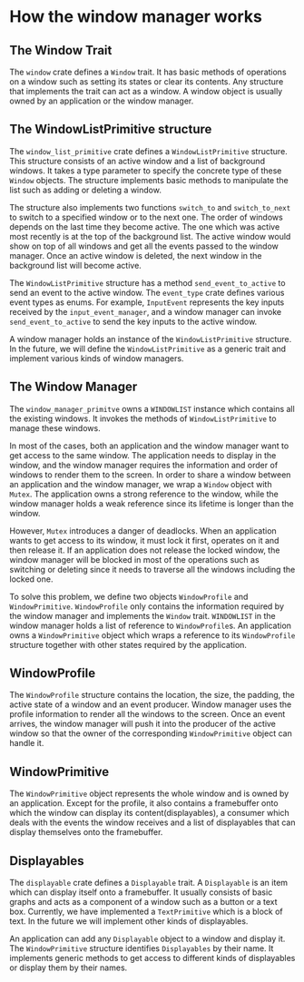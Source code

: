 # How the window manager works

## The Window Trait

The `window` crate defines a `Window` trait. It has basic methods of operations on a window such as setting its states or clear its contents. Any structure that implements the trait can act as a window. A window object is usually owned by an application or the window manager.

## The WindowListPrimitive structure

The `window_list_primitive` crate defines a `WindowListPrimitive` structure. This structure consists of an active window and a list of background windows. It takes a type parameter to specify the concrete type of these `Window` objects. The structure implements basic methods to manipulate the list such as adding or deleting a window. 

The structure also implements two functions `switch_to` and `switch_to_next` to switch to a specified window or to the next one. The order of windows depends on the last time they become active. The one which was active most recently is at the top of the background list. The active window would show on top of all windows and get all the events passed to the window manager. Once an active window is deleted, the next window in the background list will become active.

The `WindowListPrimitive` structure has a method `send_event_to_active` to send an event to the active window. The `event_type` crate defines various event types as enums. For example, `InputEvent` represents the key inputs received by the `input_event_manager`, and a window manager can invoke `send_event_to_active` to send the key inputs to the active window.

A window manager holds an instance of the `WindowListPrimitive` structure. In the future, we will define the `WindowListPrimitive` as a generic trait and implement various kinds of window managers.

## The Window Manager

The `window_manager_primitve` owns a `WINDOWLIST` instance which contains all the existing windows. It invokes the methods of `WindowListPrimitive` to manage these windows.

In most of the cases, both an application and the window manager want to get access to the same window. The application needs to display in the window, and the window manager requires the information and order of windows to render them to the screen. In order to share a window between an application and the window manager, we wrap a `Window` object with `Mutex`. The application owns a strong reference to the window, while the window manager holds a weak reference since its lifetime is longer than the window.

However, `Mutex` introduces a danger of deadlocks. When an application wants to get access to its window, it must lock it first, operates on it and then release it. If an application does not release the locked window, the window manager will be blocked in most of the operations such as switching or deleting since it needs to traverse all the windows including the locked one. 

To solve this problem, we define two objects `WindowProfile` and `WindowPrimitive`. `WindowProfile` only contains the information required by the window manager and implements the `Window` trait. `WINDOWLIST` in the window manager holds a list of reference to `WindowProfile`s. An application owns a `WindowPrimitive` object which wraps a reference to its `WindowProfile` structure together with other states required by the application. 

## WindowProfile

The `WindowProfile` structure contains the location, the size, the padding, the active state of a window and an event producer. Window manager uses the profile information to render all the windows to the screen. Once an event arrives, the window manager will push it into the producer of the active window so that the owner of the corresponding `WindowPrimitive` object can handle it.

## WindowPrimitive

The `WindowPrimitive` object represents the whole window and is owned by an application. Except for the profile, it also contains a framebuffer onto which the window can display its content(displayables), a consumer which deals with the events the window receives and a list of displayables that can display themselves onto the framebuffer.

## Displayables

The `displayable` crate defines a `Displayable` trait. A `Displayable` is an item which can display itself onto a framebuffer. It usually consists of basic graphs and acts as a component of a window such as a button or a text box. Currently, we have implemented a `TextPrimitive` which is a block of text. In the future we will implement other kinds of displayables.

An application can add any `Displayable` object to a window and display it. The `WindowPrimitive` structure identifies `Displayables` by their name. It implements generic methods to get access to different kinds of displayables or display them by their names.